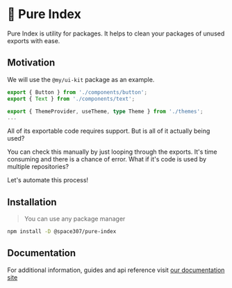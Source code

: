 # 🌿 Pure Index

Pure Index is utility for packages. It helps to clean your packages of unused exports with ease.

## Motivation

We will use the `@my/ui-kit` package as an example.

```ts title="ui-kit/index.ts"
export { Button } from './components/button';
export { Text } from './components/text';

export { ThemeProvider, useTheme, type Theme } from './themes';
...
```

All of its exportable code requires support. But is all of it actually being used?

You can check this manually by just looping through the exports. It's time consuming and there is a chance of error. What if it's code is used by multiple repositories?

Let's automate this process!

## Installation

> You can use any package manager

```sh
npm install -D @space307/pure-index
```

## Documentation

For additional information, guides and api reference visit [our documentation site](https://space307.github.io/pure-index)
